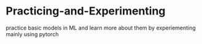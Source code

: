 # Practicing-and-Experimenting
practice basic models in ML and learn more about them by experiementing 
mainly using pytorch
